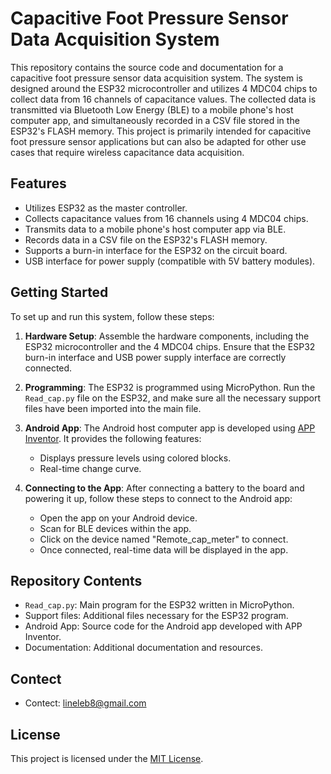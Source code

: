# Capacitive Foot Pressure Sensor Data Acquisition System

This repository contains the source code and documentation for a capacitive foot pressure sensor data acquisition system. The system is designed around the ESP32 microcontroller and utilizes 4 MDC04 chips to collect data from 16 channels of capacitance values. The collected data is transmitted via Bluetooth Low Energy (BLE) to a mobile phone's host computer app, and simultaneously recorded in a CSV file stored in the ESP32's FLASH memory. This project is primarily intended for capacitive foot pressure sensor applications but can also be adapted for other use cases that require wireless capacitance data acquisition.

## Features

- Utilizes ESP32 as the master controller.
- Collects capacitance values from 16 channels using 4 MDC04 chips.
- Transmits data to a mobile phone's host computer app via BLE.
- Records data in a CSV file on the ESP32's FLASH memory.
- Supports a burn-in interface for the ESP32 on the circuit board.
- USB interface for power supply (compatible with 5V battery modules).

## Getting Started

To set up and run this system, follow these steps:

1. **Hardware Setup**: Assemble the hardware components, including the ESP32 microcontroller and the 4 MDC04 chips. Ensure that the ESP32 burn-in interface and USB power supply interface are correctly connected.

2. **Programming**: The ESP32 is programmed using MicroPython. Run the `Read_cap.py` file on the ESP32, and make sure all the necessary support files have been imported into the main file.

3. **Android App**: The Android host computer app is developed using [APP Inventor](https://appinventor.mit.edu/). It provides the following features:
   - Displays pressure levels using colored blocks.
   - Real-time change curve.
   
4. **Connecting to the App**: After connecting a battery to the board and powering it up, follow these steps to connect to the Android app:
   - Open the app on your Android device.
   - Scan for BLE devices within the app.
   - Click on the device named "Remote_cap_meter" to connect.
   - Once connected, real-time data will be displayed in the app.

## Repository Contents

- `Read_cap.py`: Main program for the ESP32 written in MicroPython.
- Support files: Additional files necessary for the ESP32 program.
- Android App: Source code for the Android app developed with APP Inventor.
- Documentation: Additional documentation and resources.

## Contect

- Contect: lineleb8@gmail.com

## License

This project is licensed under the [MIT License](LICENSE).
